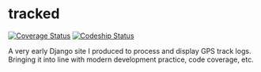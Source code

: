 tracked
=======

[![Coverage Status](https://coveralls.io/repos/richbs/tracked/badge.png?branch=HEAD)](https://coveralls.io/r/richbs/tracked?branch=HEAD) [![Codeship Status](https://www.codeship.io/projects/2c955e60-f4aa-0130-7912-5ec8e153a3c8/status
)](https://www.codeship.io/projects/2c955e60-f4aa-0130-7912-5ec8e153a3c8)

A very early Django site I produced to process and display GPS track logs. Bringing it into line with modern development practice, code coverage, etc.
